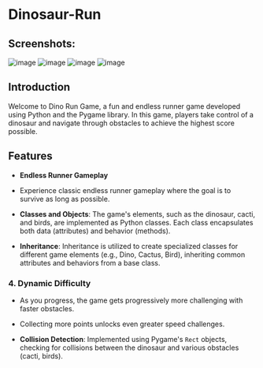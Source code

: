 # Dinosaur-Run
## Screenshots: 
![image](https://github.com/Arshiakhan50/Dinosaur-Run/assets/142938717/d8eb7289-9744-4fef-ad5e-99a555db6c6c)
![image](https://github.com/Arshiakhan50/Dinosaur-Run/assets/142938717/bfdd7c5f-3754-4253-a52a-9a2050f34fb4)
![image](https://github.com/Arshiakhan50/Dinosaur-Run/assets/142938717/ab7214cf-36cb-4f4a-b428-84bdea3dd3d9)
![image](https://github.com/Arshiakhan50/Dinosaur-Run/assets/142938717/4721b2ef-05e0-4446-b541-0c2806a5b67f)

## Introduction

Welcome to Dino Run Game, a fun and endless runner game developed using Python and the Pygame library. In this game, players take control of a dinosaur and navigate through obstacles to achieve the highest score possible.

## Features

- **Endless Runner Gameplay**
- Experience classic endless runner gameplay where the goal is to survive as long as possible.

- **Classes and Objects**: The game's elements, such as the dinosaur, cacti, and birds, are implemented as Python classes. Each class encapsulates both data (attributes) and behavior (methods).

- **Inheritance**: Inheritance is utilized to create specialized classes for different game elements (e.g., Dino, Cactus, Bird), inheriting common attributes and behaviors from a base class.

### 4. Dynamic Difficulty
- As you progress, the game gets progressively more challenging with faster obstacles.
- Collecting more points unlocks even greater speed challenges.

- **Collision Detection**: Implemented using Pygame's `Rect` objects, checking for collisions between the dinosaur and various obstacles (cacti, birds). 
